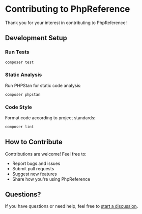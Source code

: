# Contributing to PhpReference

Thank you for your interest in contributing to PhpReference!

## Development Setup

### Run Tests

```bash
composer test
```

### Static Analysis

Run PHPStan for static code analysis:

```bash
composer phpstan
```

### Code Style

Format code according to project standards:

```bash
composer lint
```

## How to Contribute

Contributions are welcome! Feel free to:

- Report bugs and issues
- Submit pull requests
- Suggest new features
- Share how you're using PhpReference

## Questions?

If you have questions or need help, feel free to [start a discussion](https://github.com/julien-boudry/PhpReference/discussions).
